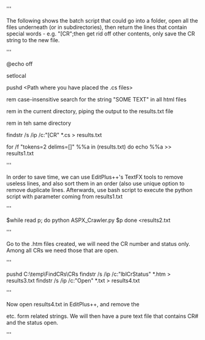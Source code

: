 '''

The following shows the batch script that could go into a folder, open all the files underneath (or in subdirectories), then return the lines that contain special words - e.g. "[CR";then get rid off other contents, only save the CR string to the new file.

'''

@echo off

setlocal

pushd <Path where you have placed the .cs files>

rem case-insensitive search for the string "SOME TEXT" in all html files

rem in the current directory, piping the output to the results.txt file

rem in teh same directory

findstr /s /ip /c:"[CR" *.cs > results.txt

for /f "tokens=2 delims=[]" %%a in (results.txt) do echo %%a >> results1.txt

'''

In order to save time, we can use EditPlus++'s TextFX tools to remove useless lines, and also sort them in an order (also use unique option to remove duplicate lines.
Afterwards, use bash script to execute the python script with parameter coming from results1.txt

'''

$while read p; do python ASPX_Crawler.py $p done <results2.txt

'''

Go to the .htm files created, we will need the CR number and status only. Among all CRs we need those that are open.

'''

pushd C:\temp\FindCRs\CRs
findstr /s /ip /c:"lblCrStatus" *.htm > results3.txt
findstr /s /ip /c:"Open" *.txt > results4.txt

'''

Now open results4.txt in EditPlus++, and remove the <div></div> etc. form related strings. We will then have a pure text file that contains CR# and the status open.

'''
